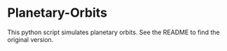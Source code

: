 # Planetary-Orbits
This python script simulates planetary orbits. See the README to find the original version.
